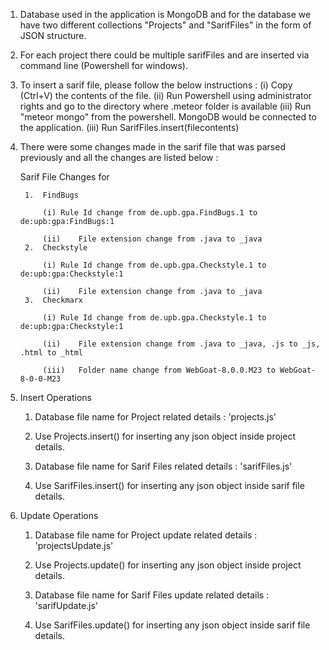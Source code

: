 1. Database used in the application is MongoDB and for the database we have two different collections "Projects" and "SarifFiles" in the form of JSON structure.
2. For each project there could be multiple sarifFiles and are inserted via command line (Powershell for windows).
3. To insert a sarif file, please follow the below instructions : 
	(i)	Copy (Ctrl+V) the contents of the file.
	(ii) Run Powershell using administrator rights and go to the directory where .meteor folder is available
	(iii) Run "meteor mongo" from the powershell. MongoDB would be connected to the application.
	(iii)	Run SarifFiles.insert(filecontents)

4. There were some changes made in the sarif file that was parsed previously and all the changes are listed below : 

	Sarif File Changes for 

		1.	FindBugs 

			(i)	Rule Id change from de.upb.gpa.FindBugs.1 to de:upb:gpa:FindBugs:1
		
			(ii)	File extension change from .java to _java
		2.	Checkstyle

			(i)	Rule Id change from de.upb.gpa.Checkstyle.1 to de:upb:gpa:Checkstyle:1
		
			(ii)	File extension change from .java to _java
		3.	Checkmarx

			(i)	Rule Id change from de.upb.gpa.Checkstyle.1 to de:upb:gpa:Checkstyle:1
		
			(ii)	File extension change from .java to _java, .js to _js, .html to _html
		
			(iii)	Folder name change from WebGoat-8.0.0.M23 to WebGoat-8-0-0-M23

4. Insert Operations
    1.  Database file name for Project related details : 'projects.js'
    
    2.  Use Projects.insert() for inserting any json object inside project details.
    
    3.  Database file name for Sarif Files related details : 'sarifFiles.js'
    
    4.  Use SarifFiles.insert() for inserting any json object inside sarif file details.

5. Update Operations
    1.  Database file name for Project update related details : 'projectsUpdate.js'
    
    2.  Use Projects.update() for inserting any json object inside project details.
    
    3.  Database file name for Sarif Files update related details : 'sarifUpdate.js'
    
    4.  Use SarifFiles.update() for inserting any json object inside sarif file details.